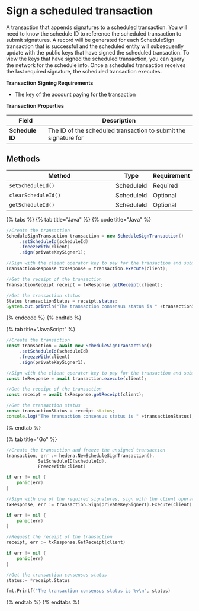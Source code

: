 # Sign a scheduled transaction

A transaction that appends signatures to a scheduled transaction. You will need to know the schedule ID to reference the scheduled transaction to submit signatures. A record will be generated for each ScheduleSign transaction that is successful and the scheduled entity will subsequently update with the public keys that have signed the scheduled transaction. To view the keys that have signed the scheduled transaction, you can query the network for the schedule info. Once a scheduled transaction receives the last required signature, the scheduled transaction executes.

**Transaction Signing Requirements**

- The key of the account paying for the transaction

**Transaction Properties**

| Field           | Description                                                     |
| --------------- | --------------------------------------------------------------- |
| **Schedule ID** | The ID of the scheduled transaction to submit the signature for |

## Methods

<table><thead><tr><th width="351.3333333333333">Method</th><th>Type</th><th>Requirement</th></tr></thead><tbody><tr><td><code>setScheduleId()</code></td><td>ScheduleId</td><td>Required</td></tr><tr><td><code>clearScheduleId()</code></td><td>ScheduleId</td><td>Optional</td></tr><tr><td><code>getScheduleId()</code></td><td>ScheduleId</td><td>Optional</td></tr></tbody></table>

{% tabs %}
{% tab title="Java" %}
{% code title="Java" %}

```java
//Create the transaction
ScheduleSignTransaction transaction = new ScheduleSignTransaction()
     .setScheduleId(scheduleId)
     .freezeWith(client)
     .sign(privateKeySigner1);

//Sign with the client operator key to pay for the transaction and submit to a Hedera network
TransactionResponse txResponse = transaction.execute(client);

//Get the receipt of the transaction
TransactionReceipt receipt = txResponse.getReceipt(client);

//Get the transaction status
Status transactionStatus = receipt.status;
System.out.println("The transaction consensus status is " +transactionStatus);
```

{% endcode %}
{% endtab %}

{% tab title="JavaScript" %}

```javascript
//Create the transaction
const transaction = await new ScheduleSignTransaction()
     .setScheduleId(scheduleId)
     .freezeWith(client)
     .sign(privateKeySigner1);

//Sign with the client operator key to pay for the transaction and submit to a Hedera network
const txResponse = await transaction.execute(client);

//Get the receipt of the transaction
const receipt = await txResponse.getReceipt(client);

//Get the transaction status
const transactionStatus = receipt.status;
console.log("The transaction consensus status is " +transactionStatus);
```

{% endtab %}

{% tab title="Go" %}

```go
//Create the transaction and freeze the unsigned transaction
transaction, err := hedera.NewScheduleSignTransaction().
            SetScheduleID(scheduleId).
            FreezeWith(client)

if err != nil {
    panic(err)
}

//Sign with one of the required signatures, sign with the client operator private key and submit the transaction to a Hedera network
txResponse, err := transaction.Sign(privateKeySigner1).Execute(client)

if err != nil {
    panic(err)
}

//Request the receipt of the transaction
receipt, err := txResponse.GetReceipt(client)

if err != nil {
    panic(err)
}

//Get the transaction consensus status
status:= *receipt.Status

fmt.Printf("The transaction consensus status is %v\n", status)
```

{% endtab %}
{% endtabs %}
